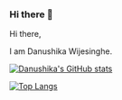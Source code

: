 ### Hi there 👋

<!--
**dana528/dana528** is a ✨ _special_ ✨ repository because its `README.md` (this file) appears on your GitHub profile.

Here are some ideas to get you started:

- 🔭 I’m currently working on ...
- 🌱 I’m currently learning ...
- 👯 I’m looking to collaborate on ...
- 🤔 I’m looking for help with ...
- 💬 Ask me about ...
- 📫 How to reach me: ...
- 😄 Pronouns: ...
- ⚡ Fun fact: ...
-->

Hi there,

I am Danushika Wijesinghe.

[![Danushika's GitHub stats](https://github-readme-stats-sigma-five.vercel.app/api?username=dana528&hide=prs&show_icons=true&theme=radical)](https://github.com/Tharushi-Chethana)

[![Top Langs](https://github-readme-stats-sigma-five.vercel.app/api/top-langs/?username=dana528&layout=compact&theme=radical)](https://github.com/dana528)

